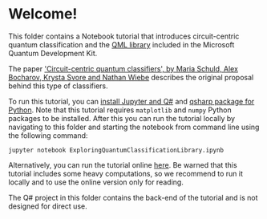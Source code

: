 # Welcome!

This folder contains a Notebook tutorial that introduces circuit-centric quantum classification and the [QML library](https://docs.microsoft.com/azure/quantum/user-guide/libraries/machine-learning/) included in the Microsoft Quantum Development Kit.

The paper ['Circuit-centric quantum classifiers', by Maria Schuld, Alex Bocharov, Krysta Svore and Nathan Wiebe](https://arxiv.org/abs/1804.00633) describes the original proposal behind this type of classifiers.

To run this tutorial, you can [install Jupyter and Q#](https://docs.microsoft.com/azure/quantum/install-jupyter-qdk) and 
[qsharp package for Python](https://docs.microsoft.com/azure/quantum/install-python-qdk). 
Note that this tutorial requires `matplotlib` and `numpy` Python packages to be installed. 
After this you can run the tutorial locally by navigating to this folder and starting the notebook from command line using the following command: 

    jupyter notebook ExploringQuantumClassificationLibrary.ipynb

Alternatively, you can run the tutorial online [here](https://mybinder.org/v2/gh/Microsoft/QuantumKatas/main?urlpath=/notebooks/tutorials%2FQuantumClassification%2FExploringQuantumClassificationLibrary.ipynb). Be warned that this tutorial includes some heavy computations, so we recommend to run it locally and to use the online version only for reading.

The Q# project in this folder contains the back-end of the tutorial and is not designed for direct use.
